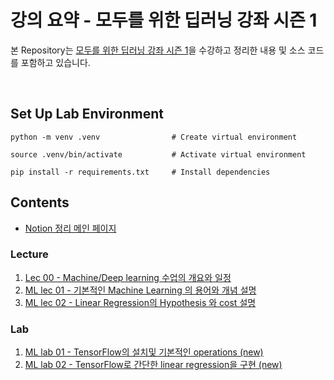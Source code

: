 # 강의 요약 - 모두를 위한 딥러닝 강좌 시즌 1

본 Repository는 [모두를 위한 딥러닝 강좌 시즌 1](https://youtube.com/playlist?list=PLlMkM4tgfjnLSOjrEJN31gZATbcj_MpUm&si=wWmwhuTcA7AHB2sj)을 수강하고 정리한 내용 및 소스 코드를 포함하고 있습니다.

<br/>

## Set Up Lab Environment

```
python -m venv .venv                # Create virtual environment

source .venv/bin/activate           # Activate virtual environment

pip install -r requirements.txt     # Install dependencies
```

## Contents

- [Notion 정리 메인 페이지](https://distinct-bulb-c95.notion.site/ba3fb5a57ef449558562d2348b3f9fda?pvs=4)

### Lecture

1. [Lec 00 - Machine/Deep learning 수업의 개요와 일정](https://distinct-bulb-c95.notion.site/Lec-00-Machine-Deep-learning-948368c00e494cc6b68f696da7cde634?pvs=4)
2. [ML lec 01 - 기본적인 Machine Learning 의 용어와 개념 설명](https://www.notion.so/ML-lec-01-Machine-Learning-8ddc8094fc6a4b4b883778c23700190b?pvs=4)
3. [ML lec 02 - Linear Regression의 Hypothesis 와 cost 설명](https://distinct-bulb-c95.notion.site/ML-lec-02-Linear-Regression-Hypothesis-cost-b6c165dfd2994375892d2dce9df01390?pvs=4)

### Lab

1. [ML lab 01 - TensorFlow의 설치및 기본적인 operations (new)](https://distinct-bulb-c95.notion.site/ML-lab-01-TensorFlow-operations-new-6779a5cde8ae48b89edf4a5d417d09b7?pvs=4)
2. [ML lab 02 - TensorFlow로 간단한 linear regression을 구현 (new)](https://distinct-bulb-c95.notion.site/ML-lab-02-TensorFlow-linear-regression-new-26d1e5b6c5ef4e168868b2f9e0691234?pvs=4)
